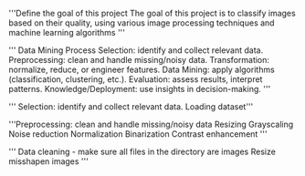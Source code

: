 '''Define the goal of this project
The goal of this project is to classify images based on their quality, 
using various image processing techniques and machine learning algorithms
'''

''' Data Mining Process
Selection:  identify and collect relevant data.
Preprocessing:  clean and handle missing/noisy data.
Transformation:  normalize, reduce, or engineer features.
Data Mining:  apply algorithms (classification, clustering, etc.).
Evaluation:  assess results, interpret patterns.
Knowledge/Deployment:  use insights in decision-making.
'''


''' Selection:  identify and collect relevant data.
    Loading dataset'''

'''Preprocessing:  clean and handle missing/noisy data
    Resizing
    Grayscaling
    Noise reduction
    Normalization
    Binarization
    Contrast enhancement
'''



'''
    Data cleaning - make sure all files in the directory are images
    Resize misshapen images
'''